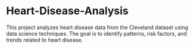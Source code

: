 # Heart-Disease-Analysis
This project analyzes heart disease data from the Cleveland dataset using data science techniques. The goal is to identify patterns, risk factors, and trends related to heart disease.

